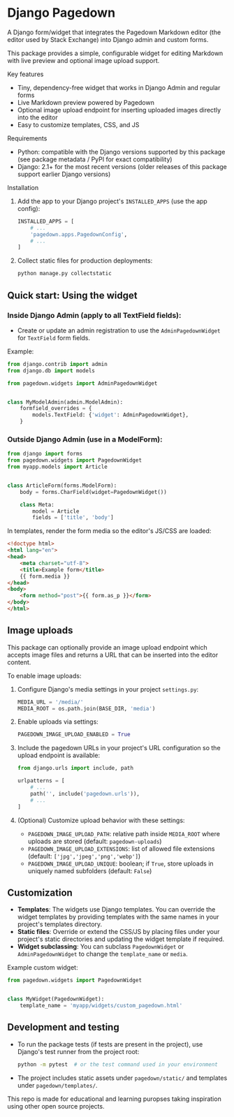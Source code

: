 Django Pagedown
===============

A Django form/widget that integrates the Pagedown Markdown editor (the editor used by Stack Exchange) into Django admin and custom forms.

This package provides a simple, configurable widget for editing Markdown with live preview and optional image upload support.

Key features

- Tiny, dependency-free widget that works in Django Admin and regular forms
- Live Markdown preview powered by Pagedown
- Optional image upload endpoint for inserting uploaded images directly into the editor
- Easy to customize templates, CSS, and JS

Requirements

- Python: compatible with the Django versions supported by this package (see package metadata / PyPI for exact compatibility)
- Django: 2.1+ for the most recent versions (older releases of this package support earlier Django versions)

Installation

1. Add the app to your Django project's `INSTALLED_APPS` (use the app config):

   ```python
   INSTALLED_APPS = [
       # ...
       'pagedown.apps.PagedownConfig',
       # ...
   ]
   ```

2. Collect static files for production deployments:

   ```bash
   python manage.py collectstatic
   ```

Quick start: Using the widget
------------------------------

### Inside Django Admin (apply to all TextField fields):

- Create or update an admin registration to use the `AdminPagedownWidget` for `TextField` form fields.

Example:

```python
from django.contrib import admin
from django.db import models

from pagedown.widgets import AdminPagedownWidget


class MyModelAdmin(admin.ModelAdmin):
    formfield_overrides = {
        models.TextField: {'widget': AdminPagedownWidget},
    }
```

### Outside Django Admin (use in a ModelForm):

```python
from django import forms
from pagedown.widgets import PagedownWidget
from myapp.models import Article


class ArticleForm(forms.ModelForm):
    body = forms.CharField(widget=PagedownWidget())

    class Meta:
        model = Article
        fields = ['title', 'body']
```

In templates, render the form media so the editor's JS/CSS are loaded:

```html
<!doctype html>
<html lang="en">
<head>
    <meta charset="utf-8">
    <title>Example form</title>
    {{ form.media }}
</head>
<body>
    <form method="post">{{ form.as_p }}</form>
</body>
</html>
```

Image uploads
-------------

This package can optionally provide an image upload endpoint which accepts image files and returns a URL that can be inserted into the editor content.

To enable image uploads:

1. Configure Django's media settings in your project `settings.py`:

   ```python
   MEDIA_URL = '/media/'
   MEDIA_ROOT = os.path.join(BASE_DIR, 'media')
   ```

2. Enable uploads via settings:

   ```python
   PAGEDOWN_IMAGE_UPLOAD_ENABLED = True
   ```

3. Include the pagedown URLs in your project's URL configuration so the upload endpoint is available:

   ```python
   from django.urls import include, path

   urlpatterns = [
       # ...
       path('', include('pagedown.urls')),
       # ...
   ]
   ```

4. (Optional) Customize upload behavior with these settings:

   - `PAGEDOWN_IMAGE_UPLOAD_PATH`: relative path inside `MEDIA_ROOT` where uploads are stored (default: `pagedown-uploads`)
   - `PAGEDOWN_IMAGE_UPLOAD_EXTENSIONS`: list of allowed file extensions (default: `['jpg','jpeg','png','webp']`)
   - `PAGEDOWN_IMAGE_UPLOAD_UNIQUE`: boolean; if `True`, store uploads in uniquely named subfolders (default: `False`)

Customization
-------------

- **Templates**: The widgets use Django templates. You can override the widget templates by providing templates with the same names in your project's templates directory.
- **Static files**: Override or extend the CSS/JS by placing files under your project's static directories and updating the widget template if required.
- **Widget subclassing**: You can subclass `PagedownWidget` or `AdminPagedownWidget` to change the `template_name` or `media`.

Example custom widget:

```python
from pagedown.widgets import PagedownWidget


class MyWidget(PagedownWidget):
    template_name = 'myapp/widgets/custom_pagedown.html'
```

Development and testing
-----------------------

- To run the package tests (if tests are present in the project), use Django's test runner from the project root:

  ```bash
  python -m pytest  # or the test command used in your environment
  ```

- The project includes static assets under `pagedown/static/` and templates under `pagedown/templates/`.

This repo is made for educational and learning puropses taking inspiration using other open source projects.